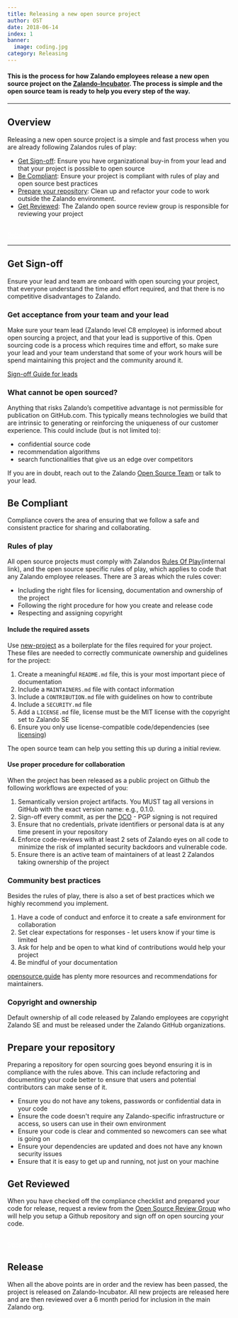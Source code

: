 ```yaml
---
title: Releasing a new open source project
author: OST
date: 2018-06-14
index: 1
banner:
  image: coding.jpg
category: Releasing
---
```


#### This is the process for how Zalando employees release a new open source project on the [Zalando-Incubator](../../resources/github). The process is simple and the open source team is ready to help you every step of the way.

---

## Overview

Releasing a new open source project is a simple and fast process when you are already following Zalandos rules of play:

* [Get Sign-off](#get-sign-off): Ensure you have organizational buy-in from your lead and that your project is possible to open source   
* [Be Compliant](#be-compliant): Ensure your project is compliant with rules of play and open source best practices
* [Prepare your repository](#prepare-your-repository): Clean up and refactor your code to work outside the Zalando environment.
* [Get Reviewed](#get-reviewed): The Zalando open source review group is responsible for reviewing your project


<br>
<a class="dc-btn dc-btn--primary" style="color: white" target="_blank" href="https://goo.gl/forms/ZuykiWZvYZ4OnfzH2">Submit your project for review (internal)</a>


----

## Get Sign-off  
Ensure your lead and team are onboard with open sourcing your project, that everyone understand the time and effort required, and that there is no competitive disadvantages to Zalando.

### Get acceptance from your team and your lead

Make sure your team lead (Zalando level C8 employee) is informed about open sourcing a project, and that your lead is supportive of this. Open sourcing code is a process which requires time and effort, so make sure your lead and your team understand that some of your work hours will be spend maintaining this project and the community around it.

[Sign-off Guide for leads](/docs/releasing/lead-sign-off-guide/)

### What cannot be open sourced?

Anything that risks Zalando’s competitive advantage is not permissible for publication on GitHub.com. This typically means technologies we build that are intrinsic to generating or reinforcing the uniqueness of our customer experience. This could include (but is not limited to):

* confidential source code
* recommendation algorithms
* search functionalities that give us an edge over competitors

If you are in doubt, reach out to the Zalando [Open Source Team](/docs/resources/open-source-team/) or talk to your lead.


## Be Compliant

Compliance covers the area of ensuring that we follow a safe and consistent practice for sharing and collaborating.

### Rules of play

All open source projects must comply with Zalandos [Rules Of Play](https://rulesofplay.docs.zalando.net/)(internal link), and the open source specific rules of play, which applies to code that any Zalando employee releases. There are 3 areas which the rules cover:

* Including the right files for licensing, documentation and ownership of the project
* Following the right procedure for how you create and release code
* Respecting and assigning copyright

#### Include the required assets

Use [new-project](https://github.com/zalando-incubator/new-project) as a boilerplate for the files required for your project. These files are needed to correctly communicate ownership and guidelines for the project:

1.  Create a meaningful `README.md` file, this is your most important piece of documentation
2.  Include a `MAINTAINERS.md` file with contact information
3.  Include a `CONTRIBUTION.md` file with guidelines on how to contribute
4.  Include a `SECURITY.md` file
5.  Add a `LICENSE.md` file, license must be the MIT license with the copyright set to Zalando SE
6.  Ensure you only use license-compatible code/dependencies (see [licensing](../../resources/licensing))

The open source team can help you setting this up during a initial review. 

#### Use proper procedure for collaboration

When the project has been released as a public project on Github the following workflows are expected of you:

1.  Semantically version project artifacts. You MUST tag all versions in GitHub with the exact version name: e.g., 0.1.0.
2.  Sign-off every commit, as per the [DCO](https://developercertificate.org/) - PGP signing is not required
3.  Ensure that no credentials, private identifiers or personal data is at any time present in your repository
4.  Enforce code-reviews with at least 2 sets of Zalando eyes on all code to minimize the risk of implanted security backdoors and vulnerable code.
5. Ensure there is an active team of maintainers of at least 2 Zalandos taking ownership of the project


### Community best practices

Besides the rules of play, there is also a set of best practices which we highly recommend you implement.

1.  Have a code of conduct and enforce it to create a safe environment for collaboration
2.  Set clear expectations for responses - let users know if your time is limited
3.  Ask for help and be open to what kind of contributions would help your project
4.  Be mindful of your documentation

[opensource.guide](https://opensource.guide/building-community/) has plenty more resources and recommendations for maintainers.

### Copyright and ownership

Default ownership of all code released by Zalando employees are copyright Zalando SE and must be released under the Zalando GitHub organizations.  

## Prepare your repository

Preparing a repository for open sourcing goes beyond ensuring it is in compliance with the rules above. This can include refactoring and documenting your code better to ensure that users and potential contributors can make sense of it.

* Ensure you do not have any tokens, passwords or confidential data in your code
* Ensure the code doesn't require any Zalando-specific infrastructure or access, so users can use in their own environment
* Ensure your code is clear and commented so newcomers can see what is going on
* Ensure your dependencies are updated and does not have any known security issues
* Ensure that it is easy to get up and running, not just on your machine

## Get Reviewed

When you have checked off the compliance checklist and prepared your code for release, request a review from the [Open Source Review Group](/docs/resources/open-source-review-group/) who will help you setup a Github repository and sign off on open sourcing your code.

<br>
<a class="dc-btn dc-btn--primary" style="color: white" target="_blank" href="https://goo.gl/forms/ZuykiWZvYZ4OnfzH2">Submit your project for review (internal)</a>

## Release

When all the above points are in order and the review has been passed, the project is released
on Zalando-Incubator. All new projects are released here and are then reviewed over a 6 month period for inclusion in the main Zalando org.
